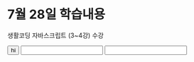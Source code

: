 # 7월 28일 학습내용
생활코딩 자바스크립트 (3~4강) 수강 

<!DOCTYPE html>
<html lang="en">
<head>
    <meta charset="UTF-8">
    <title>생활코딩 7월 28일 학습</title>
</head>
<body>
  <script>
      document.write('hello world!');
  </script>
 <input type = "button" value = "hi" onclick = "alert('hi')">
 <input type = "text" onchange="alert('changed')">
 <input type = "text" onkeydown="alert('key down!')">

</body>
</html>